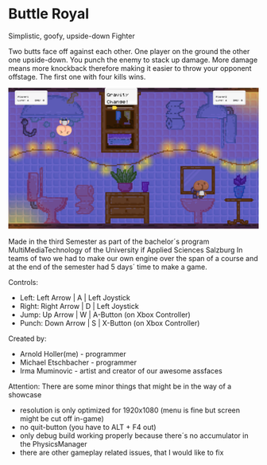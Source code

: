 # Buttle Royal
Simplistic, goofy, upside-down Fighter

Two butts face off against each other. One player on the ground the other one upside-down. You punch the enemy to stack up damage. More damage means more knockback therefore making it easier to throw your opponent offstage. The first one with four kills wins. 

![Level Sample](https://github.com/vRNI/Buttle-Royal/blob/master/ButtleRoyal/assets/Map4.png)

Made in the third Semester as part of the bachelor´s program MultiMediaTechnology of the University if Applied Sciences Salzburg
In teams of two we had to make our own engine over the span of a course and at the end of the semester had 5 days´ time to make a game.

Controls:
* Left:	  Left Arrow	| A | Left Joystick
* Right:	Right Arrow | D | Left Joystick
* Jump:	  Up Arrow 	  | W | A-Button (on Xbox Controller)
* Punch:	Down Arrow	| S | X-Button (on Xbox Controller)

Created by:
* Arnold Holler(me) - programmer
* Michael Etschbacher - programmer
* Irma Muminovic - artist and creator of our awesome assfaces

Attention:
There are some minor things that might be in the way of a showcase
* resolution is only optimized for 1920x1080 (menu is fine but screen might be cut off in-game)
* no quit-button (you have to ALT + F4 out)
* only debug build working properly because there´s no accumulator in the PhysicsManager
* there are other gameplay related issues, that I would like to fix
